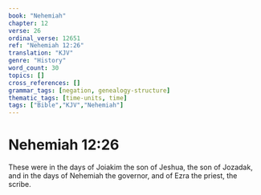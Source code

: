 ```yaml
---
book: "Nehemiah"
chapter: 12
verse: 26
ordinal_verse: 12651
ref: "Nehemiah 12:26"
translation: "KJV"
genre: "History"
word_count: 30
topics: []
cross_references: []
grammar_tags: [negation, genealogy-structure]
thematic_tags: [time-units, time]
tags: ["Bible","KJV","Nehemiah"]
---
```


# Nehemiah 12:26

These were in the days of Joiakim the son of Jeshua, the son of Jozadak, and in the days of Nehemiah the governor, and of Ezra the priest, the scribe.
